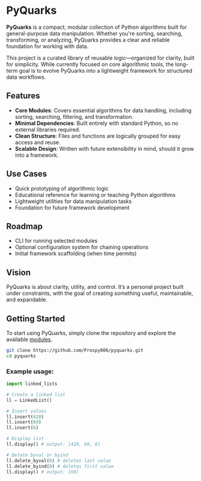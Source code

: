 # PyQuarks

**PyQuarks** is a compact, modular collection of Python algorithms built for general-purpose data manipulation. Whether you're sorting, searching, transforming, or analyzing, PyQuarks provides a clear and reliable foundation for working with data.

This project is a curated library of reusable logic—organized for clarity, built for simplicity. While currently focused on core algorithmic tools, the long-term goal is to evolve PyQuarks into a lightweight framework for structured data workflows.

## Features

- **Core Modules**: Covers essential algorithms for data handling, including sorting, searching, filtering, and transformation.
- **Minimal Dependencies**: Built entirely with standard Python, so no external libraries required.
- **Clean Structure**: Files and functions are logically grouped for easy access and reuse.
- **Scalable Design**: Written with future extensibility in mind, should it grow into a framework.

## Use Cases

- Quick prototyping of algorithmic logic
- Educational reference for learning or teaching Python algorithms
- Lightweight utilities for data manipulation tasks
- Foundation for future framework development

## Roadmap

- CLI for running selected modules
- Optional configuration system for chaining operations
- Initial framework scaffolding (when time permits)

## Vision

PyQuarks is about clarity, utility, and control. It’s a personal project built under constraints, with the goal of creating something useful, maintainable, and expandable.

## Getting Started

To start using PyQuarks, simply clone the repository and explore the available [modules](./modules.md).

```bash
git clone https://github.com/Prospy006/pyquarks.git
cd pyquarks
```

### Example usage:

```py
import linked_lists

# Create a linked list
ll = LinkedList()

# Insert values
ll.insert(420)
ll.insert(69)
ll.insert(6)

# Display list
ll.display() # output: [420, 69, 6]

# Delete byval or byind
ll.delete_byval(6) # deletes last value
ll.delete_byind(0) # deletes first value
ll.display() # output: [69]
```